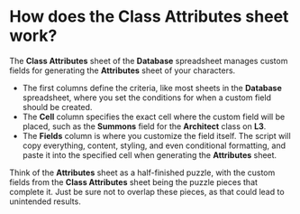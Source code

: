 # How does the Class Attributes sheet work?

The **Class Attributes** sheet of the **Database** spreadsheet manages custom fields for generating the **Attributes** sheet of your characters.
- The first columns define the criteria, like most sheets in the **Database** spreadsheet, where you set the conditions for when a custom field should be created.
- The **Cell** column specifies the exact cell where the custom field will be placed, such as the **Summons** field for the **Architect** class on **L3**.
- The **Fields** column is where you customize the field itself. The script will copy everything, content, styling, and even conditional formatting, and paste it into the specified cell when generating the **Attributes** sheet.

Think of the **Attributes** sheet as a half-finished puzzle, with the custom fields from the **Class Attributes** sheet being the puzzle pieces that complete it. Just be sure not to overlap these pieces, as that could lead to unintended results.
